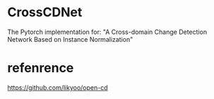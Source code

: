 # CrossCDNet

The Pytorch implementation for: "A Cross-domain Change Detection Network Based on Instance Normalization"


# refenrence
https://github.com/likyoo/open-cd
